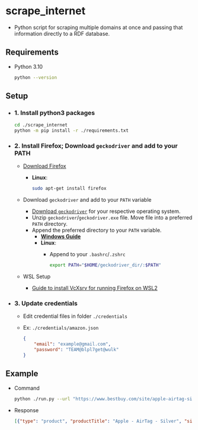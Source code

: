 # scrape_internet

- Python script for scraping multiple domains at once and passing that information directly to a RDF database.

## Requirements

- Python 3.10

  ```bash
  python --version
  ```

## Setup

- ### 1. Install python3 packages

  ```bash
  cd ./scrape_internet
  python -m pip install -r ./requirements.txt
  ```

- ### 2. Install Firefox; Download `geckodriver` and add to your PATH

  - [Download Firefox](https://www.mozilla.org/en-US/firefox/new/)

    - **Linux**:

      ```bash
      sudo apt-get install firefox
      ```

  - Download `geckodriver` and add to your `PATH` variable

    - [Download `geckodriver`](https://github.com/mozilla/geckodriver/releases) for your respective operating system.
    - Unzip `geckodriver`/`geckodriver.exe` file. Move file into a preferred `PATH` directory.
    - Append the preferred directory to your `PATH` variable.
      - **[Windows Guide](https://www.computerhope.com/issues/ch000549.htm)**
      - **Linux**:
        - Append to your `.bashrc`/`.zshrc`

          ```bash
          export PATH="$HOME/geckodriver_dir/:$PATH"
          ```

  - WSL Setup

    - [Guide to install VcXsrv for running Firefox on WSL2](https://www.youtube.com/watch?v=4SZXbl9KVsw)

- ### 3. Update credentials

  - Edit credential files in folder `./credentials`

  - Ex: `./credentials/amazon.json`

    ```json
    {
        "email": "example@gmail.com",
        "password": "TEAM@blpl7get@wulk"
    }
    ```

## Example

- Command

  ```bash
  python ./run.py --url "https://www.bestbuy.com/site/apple-airtag-silver/6461348.p?skuId=6461348"
  ```

- Response

  ```json
  [{"type": "product", "productTitle": "Apple - AirTag - Silver", "sitePrice": "$29.00\nYour price for this item is $29.00"}]
  ```
